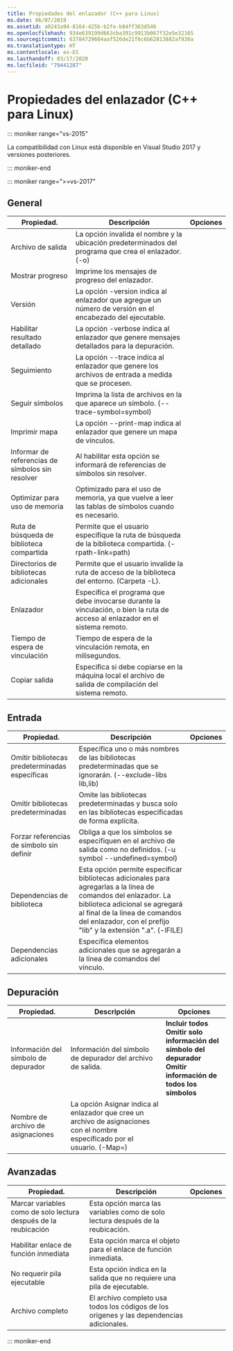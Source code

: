 ```yaml
---
title: Propiedades del enlazador (C++ para Linux)
ms.date: 06/07/2019
ms.assetid: a0243a94-8164-425b-b2fe-b84ff363d546
ms.openlocfilehash: 934e639199d663cba391c9913b067f32e5e32165
ms.sourcegitcommit: 63784729604aaf526de21f6c6b62813882af930a
ms.translationtype: HT
ms.contentlocale: es-ES
ms.lasthandoff: 03/17/2020
ms.locfileid: "79441287"
---
```

# <a name="linker-properties-linux-c"></a>Propiedades del enlazador (C++ para Linux)

::: moniker range="vs-2015"

La compatibilidad con Linux está disponible en Visual Studio 2017 y versiones posteriores.

::: moniker-end

::: moniker range=">=vs-2017"

## <a name="general"></a>General

| Propiedad. | Descripción | Opciones |
|--|--|--|
| Archivo de salida | La opción invalida el nombre y la ubicación predeterminados del programa que crea el enlazador. (-o) |
| Mostrar progreso | Imprime los mensajes de progreso del enlazador. |
| Versión | La opción -version indica al enlazador que agregue un número de versión en el encabezado del ejecutable. |
| Habilitar resultado detallado | La opción -verbose indica al enlazador que genere mensajes detallados para la depuración. |
| Seguimiento | La opción --trace indica al enlazador que genere los archivos de entrada a medida que se procesen. |
| Seguir símbolos | Imprima la lista de archivos en la que aparece un símbolo. (--trace-symbol=symbol) |
| Imprimir mapa | La opción --print-map indica al enlazador que genere un mapa de vínculos. |
| Informar de referencias de símbolos sin resolver | Al habilitar esta opción se informará de referencias de símbolos sin resolver. |
| Optimizar para uso de memoria | Optimizado para el uso de memoria, ya que vuelve a leer las tablas de símbolos cuando es necesario. |
| Ruta de búsqueda de biblioteca compartida | Permite que el usuario especifique la ruta de búsqueda de la biblioteca compartida. (-rpath-link=path) |
| Directorios de bibliotecas adicionales | Permite que el usuario invalide la ruta de acceso de la biblioteca del entorno. (Carpeta -L). |
| Enlazador | Especifica el programa que debe invocarse durante la vinculación, o bien la ruta de acceso al enlazador en el sistema remoto. |
| Tiempo de espera de vinculación | Tiempo de espera de la vinculación remota, en milisegundos. |
| Copiar salida | Especifica si debe copiarse en la máquina local el archivo de salida de compilación del sistema remoto. |

## <a name="input"></a>Entrada

| Propiedad. | Descripción | Opciones |
|--|--|--|
| Omitir bibliotecas predeterminadas específicas | Especifica uno o más nombres de las bibliotecas predeterminadas que se ignorarán. (--exclude-libs lib,lib) |
| Omitir bibliotecas predeterminadas | Omite las bibliotecas predeterminadas y busca solo en las bibliotecas especificadas de forma explícita. |
| Forzar referencias de símbolo sin definir | Obliga a que los símbolos se especifiquen en el archivo de salida como no definidos. (-u symbol --undefined=symbol) |
| Dependencias de biblioteca | Esta opción permite especificar bibliotecas adicionales para agregarlas a la línea de comandos del enlazador. La biblioteca adicional se agregará al final de la línea de comandos del enlazador, con el prefijo "lib" y la extensión ".a".  (-lFILE) |
| Dependencias adicionales | Especifica elementos adicionales que se agregarán a la línea de comandos del vínculo. |

## <a name="debugging"></a>Depuración

| Propiedad. | Descripción | Opciones |
|--|--|--|
| Información del símbolo de depurador | Información del símbolo de depurador del archivo de salida. | **Incluir todos**<br>**Omitir solo información del símbolo del depurador**<br>**Omitir información de todos los símbolos**<br> |
| Nombre de archivo de asignaciones | La opción Asignar indica al enlazador que cree un archivo de asignaciones con el nombre especificado por el usuario. (-Map=) |

## <a name="advanced"></a>Avanzadas

| Propiedad. | Descripción | Opciones |
|--|--|--|
| Marcar variables como de solo lectura después de la reubicación | Esta opción marca las variables como de solo lectura después de la reubicación. |
| Habilitar enlace de función inmediata | Esta opción marca el objeto para el enlace de función inmediata. |
| No requerir pila ejecutable | Esta opción indica en la salida que no requiere una pila de ejecutable. |
| Archivo completo | El archivo completo usa todos los códigos de los orígenes y las dependencias adicionales. |

::: moniker-end
